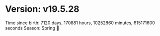 # Version: v19.5.28
Time since birth: 7120 days, 170881 hours, 10252860 minutes, 615171600 seconds
Season: Spring 🌸
